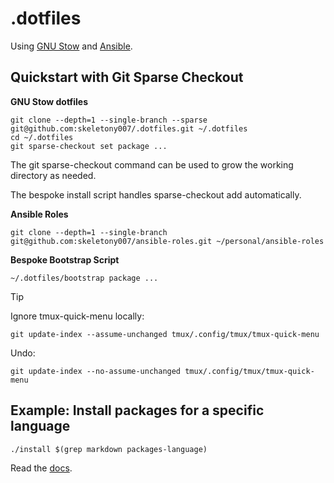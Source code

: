 # .dotfiles

Using [GNU Stow] and [Ansible].

## Quickstart with Git Sparse Checkout

**GNU Stow dotfiles**

```
git clone --depth=1 --single-branch --sparse git@github.com:skeletony007/.dotfiles.git ~/.dotfiles
cd ~/.dotfiles
git sparse-checkout set package ...
```

The git sparse-checkout command can be used to grow the working directory as
needed.

The bespoke install script handles sparse-checkout add automatically.

**Ansible Roles**

```
git clone --depth=1 --single-branch git@github.com:skeletony007/ansible-roles.git ~/personal/ansible-roles
```

**Bespoke Bootstrap Script**

```
~/.dotfiles/bootstrap package ...
```

> [!TIP]
> Ignore tmux-quick-menu locally:
>
> ```
> git update-index --assume-unchanged tmux/.config/tmux/tmux-quick-menu
> ```
>
> Undo:
>
> ```
> git update-index --no-assume-unchanged tmux/.config/tmux/tmux-quick-menu
> ```

## Example: Install packages for a specific language

```
./install $(grep markdown packages-language)
```

Read the [docs](/docs/stow-packages.md#stow-packages).

[Ansible]: https://github.com/ansible/ansible
[GNU Stow]: https://www.gnu.org/software/stow/
